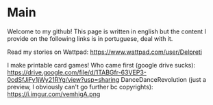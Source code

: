 # Main
Welcome to my github! This page is written in english but the content I provide on the following links is in portuguese, deal with it.

Read my stories on Wattpad: https://www.wattpad.com/user/Delpreti

I make printable card games!
Who came first (google drive sucks): https://drive.google.com/file/d/1TABGfr-63VEP3-0cdSfJiFy1jWy21RYg/view?usp=sharing
DanceDanceRevolution (just a preview, I obviously can't go further bc copyrights): https://i.imgur.com/vemhigA.png
